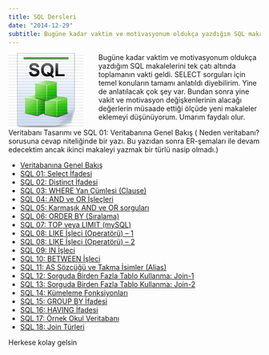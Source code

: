 ```yaml
---
title: SQL Dersleri
date: "2014-12-29"
subtitle: Bugüne kadar vaktim ve motivasyonum oldukça yazdığım SQL makalelerini tek çatı altında toplamanın vakti geldi. SELECT sorguları için temel konuların tamamı anlatıldı diyebilirim.
---
```


<img align="left" style="margin-right: 30px;margin-bottom: 0px;"  src="img/blog/Schema-SQL1.jpg">

Bugüne kadar vaktim ve motivasyonum oldukça yazdığım SQL makalelerini tek çatı altında toplamanın vakti geldi. SELECT sorguları için temel konuların tamamı anlatıldı diyebilirim. Yine de anlatılacak çok şey var. Bundan sonra yine vakit ve motivasyon değişkenlerinin alacağı değerlerin müsaade ettiği ölçüde yeni makaleler eklemeyi düşünüyorum. Umarım faydalı olur.

Veritabanı Tasarımı ve SQL 01: Veritabanına Genel Bakış ( Neden veritabanı? sorusuna cevap niteliğinde bir yazı. Bu yazıdan sonra ER-şemaları ile devam edecektim ancak ikinci makaleyi yazmak bir türlü nasip olmadı.)

- [Veritabanına Genel Bakış](/veritabanina-genel-bakis)
- [SQL 01: Select İfadesi](/sql-select-ifadesi)
- [SQL 02: Distinct İfadesi](/sql-distinct-ifadesi)
- [SQL 03: WHERE Yan Cümlesi (Clause)](/sql-where-clause)
- [SQL 04: AND ve OR İşleçleri](/sql-04-and-ve-or-islecleri)
- [SQL 05: Karmaşık AND ve OR sorguları](/sql-05-karmasik-and-ve-or-sorgulari)
- [SQL 06: ORDER BY (Sıralama)](/sql-06-order-by-siralama)
- [SQL 07: TOP veya LIMIT (mySQL)](/sql-07-top-veya-limit-mysql)
- [SQL 08: LIKE İşleci (Operatörü) – 1](/sql-08-like-1)
- [SQL 08: LIKE İşleci (Operatörü) – 2](/sql-08-like-isleci-operatoru-2)
- [SQL 09: IN İşleci](/sql-09-in-isleci)
- [SQL 10: BETWEEN İşleci](/sql-10-between-isleci)
- [SQL 11: AS Sözcüğü ve Takma İsimler (Alias)](/sql-11-as-sozcugu-ve-takma-isimler-alias)
- [SQL 12: Sorguda Birden Fazla Tablo Kullanma: Join-1](/sql-12-sorguda-birden-fazla-tablo-kullanma-join-1)
- [SQL 13: Sorguda Birden Fazla Tablo Kullanma: Join-2](/sql-13-sorguda-birden-fazla-tablo-kullanma-join-2)
- [SQL 14: Kümeleme Fonksiyonları](/sql-14-kumeleme-fonksiyonlari)
- [SQL 15: GROUP BY İfadesi](/sql-15-group-by-ifadesi)
- [SQL 16: HAVING İfadesi](/sql-16-having-ifadesi)
- [SQL 17: Örnek Okul Veritabanı](/sql-17-ornek-okul-veritabani)
- [SQL 18: Join Türleri](/sql-18-join-turleri)

Herkese kolay gelsin